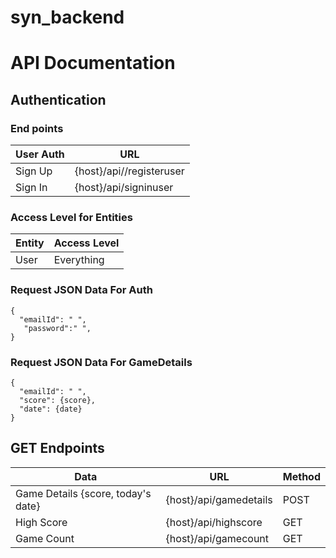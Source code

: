 # syn_backend

# API Documentation

## Authentication 
### End points
| User Auth |   URL |
|-----------|--------|
| Sign Up | {host}/api//registeruser|
| Sign In | {host}/api/signinuser|

### Access Level for Entities
| Entity | Access Level |
|--------|--------------|
| User | Everything |

### Request JSON Data For Auth
```
{
  "emailId": " ",
   "password":" ",
}
```

### Request JSON Data For GameDetails
```
{
  "emailId": " ",
  "score": {score},
  "date": {date}
}
```


## GET Endpoints

| Data |   URL |  Method|
|-----------|--------|--------|
| Game Details {score, today's date} | {host}/api/gamedetails | POST |
| High Score | {host}/api/highscore | GET|
| Game Count | {host}/api/gamecount | GET|
